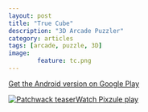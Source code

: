 ```yaml
---
layout: post
title: "True Cube"
description: "3D Arcade Puzzler"
category: articles
tags: [arcade, puzzle, 3D]
image: 
        feature: tc.png
---
```


[Get the Android version on Google Play](https://play.google.com/store/apps/details?id=com.OceanShip.TrueCubeDemo)

<a href="https://www.youtube.com/watch?v=qEWia5zPpPU" target="_blank"><img src="https://i1.ytimg.com/vi/qEWia5zPpPU/mqdefault.jpg" 
alt="Patchwack teaser" />Watch Pixzule play</a>